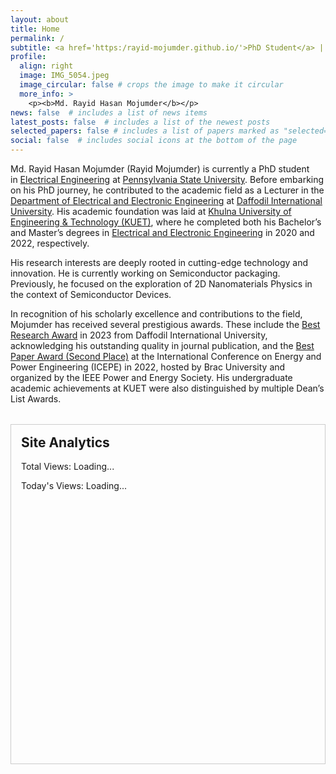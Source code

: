 ```yaml
---
layout: about
title: Home
permalink: /
subtitle: <a href='https:/rayid-mojumder.github.io/'>PhD Student</a> | Research Interest - Photonic Interconnets, Heterogeneous Integration, Semiconductor Physics
profile:
  align: right
  image: IMG_5054.jpeg
  image_circular: false # crops the image to make it circular
  more_info: >
    <p><b>Md. Rayid Hasan Mojumder</b></p>
news: false  # includes a list of news items
latest_posts: false  # includes a list of the newest posts
selected_papers: false # includes a list of papers marked as "selected={true}"
social: false  # includes social icons at the bottom of the page
---
```


Md. Rayid Hasan Mojumder (Rayid Mojumder) is currently a PhD student in [Electrical Engineering](https://www.eecs.psu.edu/) at [Pennsylvania State University](https://www.psu.edu/). Before embarking on his PhD journey, he contributed to the academic field as a Lecturer in the [Department of Electrical and Electronic Engineering](https://daffodilvarsity.edu.bd/department/eee) at [Daffodil International University](https://daffodilvarsity.edu.bd/). His academic foundation was laid at [Khulna University of Engineering & Technology (KUET)](https://www.kuet.ac.bd/), where he completed both his Bachelor’s and Master’s degrees in [Electrical and Electronic Engineering](https://www.kuet.ac.bd/department/EEE/) in 2020 and 2022, respectively.

His research interests are deeply rooted in cutting-edge technology and innovation. He is currently working on Semiconductor packaging. Previously, he focused on the exploration of 2D Nanomaterials Physics in the context of Semiconductor Devices.

In recognition of his scholarly excellence and contributions to the field, Mojumder has received several prestigious awards. These include the [Best Research Award](https://drive.google.com/file/d/1JiaF-y-gp3C3HmAB3it-Q-cYdZKZO73N/view) in 2023 from Daffodil International University, acknowledging his outstanding quality in journal publication, and the [Best Paper Award (Second Place)](https://drive.google.com/file/d/1peqDqsFiX77mkgjVRowOEXgYcW_rP7ph/view) at the International Conference on Energy and Power Engineering (ICEPE) in 2022, hosted by Brac University and organized by the IEEE Power and Energy Society. His undergraduate academic achievements at KUET were also distinguished by multiple Dean’s List Awards.

<!-- ============================ -->
<!--     ANALYTICS WIDGET START  -->
<!-- ============================ -->
<div id="analytics" style="border: 1px solid #ccc; padding: 1rem; margin-top: 2rem; max-width: 700px;">
  <h2 style="margin-top: 0;">Site Analytics</h2>
  <p>Total Views: <span id="total-views">Loading...</span></p>
  <p>Today's Views: <span id="today-views">Loading...</span></p>
  <div id="world-map"></div>
</div>

<!-- Load jQuery and jVectorMap libraries -->
<script src="https://cdn.jsdelivr.net/npm/jquery@3.6.0/dist/jquery.min.js"></script>
<link rel="stylesheet" href="https://cdn.jsdelivr.net/npm/jvectormap@2.0.5/jquery-jvectormap.css">
<script src="https://cdn.jsdelivr.net/npm/jvectormap@2.0.5/jquery-jvectormap.min.js"></script>
<script src="https://cdn.jsdelivr.net/npm/jvectormap@2.0.5/tests/assets/jquery-jvectormap-world-mill-en.js"></script>

<!-- Basic styling for the map container -->
<style>
  #world-map {
    width: 600px;
    height: 400px;
    margin-top: 20px;
  }
</style>

<script>
  // Random unique namespace - just copy/paste as is
  const namespace = 'rayidmojumder-unique-namespace-23987';

  // --- Update Total View Count ---
  fetch(`https://api.countapi.xyz/hit/${namespace}/total`)
    .then(response => response.json())
    .then(data => {
      document.getElementById('total-views').innerText = data.value;
    })
    .catch(err => console.error('Error updating total views:', err));

  // --- Update Today's View Count ---
  const today = new Date().toISOString().slice(0,10);
  fetch(`https://api.countapi.xyz/hit/${namespace}/${today}`)
    .then(response => response.json())
    .then(data => {
      document.getElementById('today-views').innerText = data.value;
    })
    .catch(err => console.error('Error updating today views:', err));

  // Object to hold per-country view counts for the map
  let countryViews = {};

  // --- Get Visitor's Country and Update Country Count ---
  fetch('https://ipapi.co/json/')
    .then(response => response.json())
    .then(data => {
      const countryCode = data.country_code; // e.g., "US"
      fetch(`https://api.countapi.xyz/hit/${namespace}/country-${countryCode}`)
        .then(response => response.json())
        .then(countryData => {
          updateMapData(countryCode, countryData.value);
        })
        .catch(err => console.error('Error updating country views:', err));
    })
    .catch(err => console.error('Error fetching IP info:', err));

  // --- Update Map Data ---
  function updateMapData(countryCode, views) {
    // jVectorMap expects lowercase ISO country codes
    countryViews[countryCode.toLowerCase()] = views;
    // If the map is already initialized, update its values
    if ($('#world-map').data('mapObject')) {
      $('#world-map').vectorMap('set', 'values', countryViews);
    }
  }

  // --- Initialize the World Map ---
  $(function() {
    $('#world-map').vectorMap({
      map: 'world_mill_en',
      series: {
        regions: [{
          values: countryViews,
          scale: ['#C8EEFF', '#0071A4'], // Light blue to dark blue
          normalizeFunction: 'linear'
        }]
      },
      onRegionTipShow: function(e, el, code){
        if (countryViews[code]) {
          el.html(el.html() + ': ' + countryViews[code] + ' views');
        }
      }
    });
  });
</script>
<!-- ============================ -->
<!--      ANALYTICS WIDGET END   -->
<!-- ============================ -->
